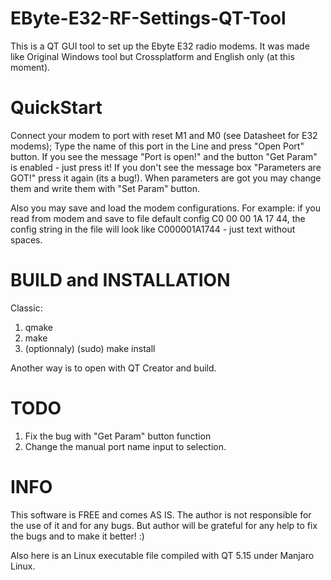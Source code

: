# EByte-E32-RF-Settings-QT-Tool

This is a QT GUI tool to set up the Ebyte E32 radio modems.
It was made like Original Windows tool
but Crossplatform and English only (at this moment).

# QuickStart

Connect your modem to port with reset M1 and M0 (see Datasheet for E32 modems);
Type the name of this port in the Line and press "Open Port" button.
If you see the message "Port is open!" and the button "Get Param" is enabled - just press it!
If you don't see the message box "Parameters are GOT!" press it again (its a bug!).
When parameters are got you may change them and write them with "Set Param" button.

Also you may save and load the modem configurations.
For example: if you read from modem and save to file default config C0 00 00 1A 17 44,
the config string in the file will look like C000001A1744 - just text without spaces.

# BUILD and INSTALLATION

Classic:
1. qmake
2. make
3. (optionnaly) (sudo) make install

Another way is to open with QT Creator and build.

# TODO

1. Fix the bug with "Get Param" button function
2. Change the manual port name input to selection.

# INFO

This software is FREE and comes AS IS.
The author is not responsible for the use of it and for any bugs.
But author will be grateful for any help to fix the bugs and to make it better! :)

Also here is an Linux executable file compiled with QT 5.15 under Manjaro Linux.
